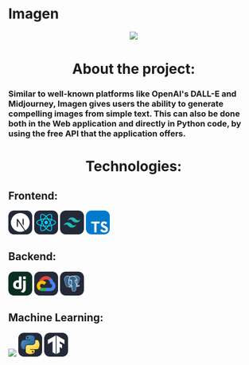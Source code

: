 # Imagen

<div align="center">
  <img src="https://i.ibb.co/TPxfw2J/imagen-favicon-black.png" width="100px"/> 
  <h1>About the project: </h1>
</div>

###  Similar to well-known platforms like OpenAI's DALL-E and Midjourney, Imagen gives users the ability to generate compelling images from simple text. This can also be done both in the Web application and directly in Python code, by using the free API that the application offers.

<div align="center">
  <h1>Technologies: </h1>
</div>

<div>
  <h2>Frontend: </h2>
  <img src= "https://github.com/tandpfun/skill-icons/blob/main/icons/NextJS-Dark.svg" width = 48 >
  <img src = "https://github.com/tandpfun/skill-icons/raw/main/icons/React-Dark.svg" width = 48>
  <img src = "https://github.com/tandpfun/skill-icons/raw/main/icons/TailwindCSS-Dark.svg" width = 48>
  <img src = "https://github.com/tandpfun/skill-icons/raw/main/icons/TypeScript.svg" width = 48>
  <h2>Backend: </h2>
    <img src = "https://github.com/tandpfun/skill-icons/raw/main/icons/Django.svg" width = 48>
    <img src = "https://github.com/tandpfun/skill-icons/raw/main/icons/GCP-Dark.svg" width = 48>
    <img src = "https://github.com/tandpfun/skill-icons/raw/main/icons/PostgreSQL-Dark.svg" width = 48>
  <h2>Machine Learning: </h2>
    <img src = "https://github.com/tandpfun/skill-icons/raw/main/icons/Anaconda-Dark.svg" width = 48>
    <img src = "https://github.com/tandpfun/skill-icons/raw/main/icons/Python-Dark.svg" width = 48>
    <img src = "https://github.com/tandpfun/skill-icons/raw/main/icons/TensorFlow-Dark.svg" width = 48>
</div>



